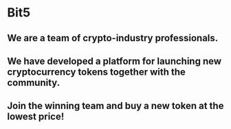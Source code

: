 # Bit5
## We are a team of crypto-industry professionals. 
## We have developed a platform for launching new cryptocurrency tokens together with the community.
## Join the winning team and buy a new token at the lowest price!